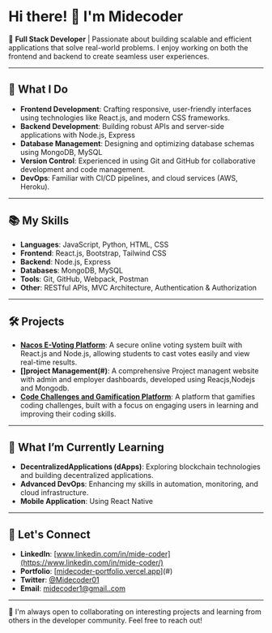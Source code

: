 # Hi there! 👋 I'm Midecoder

🚀 **Full Stack Developer** | Passionate about building scalable and efficient applications that solve real-world problems. I enjoy working on both the frontend and backend to create seamless user experiences.

---

## 🌟 What I Do

- **Frontend Development**: Crafting responsive, user-friendly interfaces using technologies like React.js, and modern CSS frameworks.
- **Backend Development**: Building robust APIs and server-side applications with Node.js, Express
- **Database Management**: Designing and optimizing database schemas using MongoDB, MySQL
- **Version Control**: Experienced in using Git and GitHub for collaborative development and code management.
- **DevOps**: Familiar with CI/CD pipelines, and cloud services (AWS, Heroku).

---

## 📚 My Skills

- **Languages**: JavaScript, Python, HTML, CSS
- **Frontend**: React.js, Bootstrap, Tailwind CSS
- **Backend**: Node.js, Express
- **Databases**: MongoDB, MySQL
- **Tools**: Git, GitHub, Webpack, Postman
- **Other**: RESTful APIs, MVC Architecture, Authentication & Authorization

---

## 🛠️ Projects

- **[Nacos E-Voting Platform](#)**: A secure online voting system built with React.js and Node.js, allowing students to cast votes easily and view real-time results.
- **[]project Management(#)**: A comprehensive Project managent website  with admin and employer dashboards, developed using Reacjs,Nodejs and Mongodb.
- **[Code Challenges and Gamification Platform](#)**: A platform that gamifies coding challenges, built with a focus on engaging users in learning and improving their coding skills.

---

## 🌱 What I’m Currently Learning

- **DecentralizedApplications (dApps)**: Exploring blockchain technologies and building decentralized applications.
- **Advanced DevOps**: Enhancing my skills in automation, monitoring, and cloud infrastructure.
- **Mobile Application**: Using React Native
---

## 🤝 Let's Connect

- **LinkedIn**: [www.linkedin.com/in/mide-coder](https://www.linkedin.com/in/mide-coder/)
- **Portfolio**: [[midecoder-portfolio.vercel.app](https://midecoder-portfolio.vercel.app/)](#)
- **Twitter**: [@Midecoder01](https://x.com/Ayomide78268640)
- **Email**: [midecoder1@gmail..com](mailto:midecoder1@gmail.com)

---

🌟 I'm always open to collaborating on interesting projects and learning from others in the developer community. Feel free to reach out!
